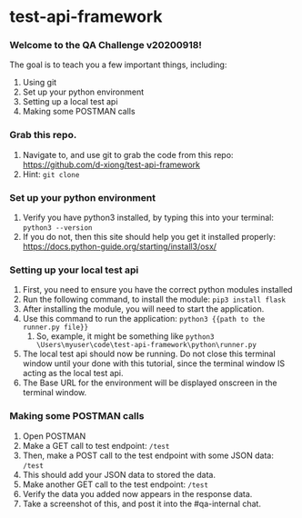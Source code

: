 # test-api-framework

### Welcome to the QA Challenge v20200918!
The goal is to teach you a few important things, including:
1. Using git
1. Set up your python environment
1. Setting up a local test api
1. Making some POSTMAN calls

### Grab this repo.
1. Navigate to, and use git to grab the code from this repo:
https://github.com/d-xiong/test-api-framework
1. Hint:
`git clone`

### Set up your python environment
1. Verify you have python3 installed, by typing this into your terminal:
`python3 --version`
1. If you do not, then this site should help you get it installed properly:
https://docs.python-guide.org/starting/install3/osx/

### Setting up your local test api
1. First, you need to ensure you have the correct python modules installed
1. Run the following command, to install the module:
`pip3 install flask`
1. After installing the module, you will need to start the application.
1. Use this command to run the application:
`python3 {{path to the runner.py file}}`
    1. So, example, it might be something like `python3 \Users\myuser\code\test-api-framework\python\runner.py`
1. The local test api should now be running. Do not close this terminal window until your done with this tutorial, 
since the terminal window IS acting as the local test api.
1. The Base URL for the environment will be displayed onscreen in the terminal window.

### Making some POSTMAN calls
1. Open POSTMAN
1. Make a GET call to test endpoint: `/test`
1. Then, make a POST call to the test endpoint with some JSON data: `/test`
1. This should add your JSON data to stored the data.
1. Make another GET call to the test endpoint: `/test`
1. Verify the data you added now appears in the response data.
1. Take a screenshot of this, and post it into the #qa-internal chat.